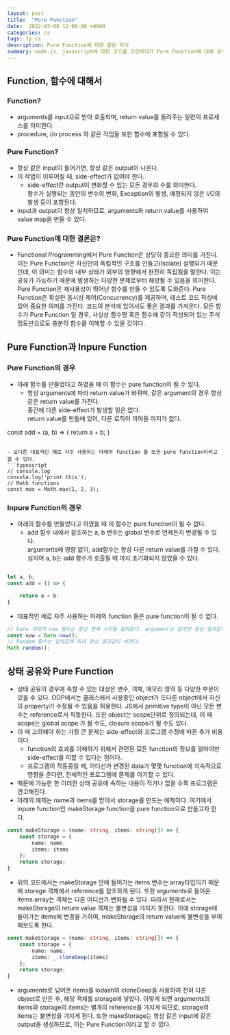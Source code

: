 ```yaml
---
layout: post
title:  "Pure Function"
date:  2022-03-08 12:00:00 +0900
categories: cs
tags: fp cs
description: Pure Function에 대한 얕은 지식
summary: node.js, javascript에 대한 코드를 고민하다가 Pure Function에 대해 공부한 내용을 요약, 정리해 보았다.
---
```


## Function, 함수에 대해서

### Function?

- arguments를 input으로 받아 호출되며, return value를 돌려주는 일련의 프로세스를 의미한다.
- procedure, i/o process 와 같은 작업들 또한 함수에 포함될 수 있다.

### Pure Function?

- 항상 같은 input이 들어가면, 항상 같은 output이 나온다.
- 이 작업이 이루어질 때, side-effect가 없어야 한다.
  - side-effect란 output이 변화할 수 있는 모든 경우의 수를 의미한다.  
    함수가 실행되는 동안의 변수의 변화, Exception의 발생, 예정되지 않은 I/O의 발생 등이 포함된다.
- input과 output이 항상 일치하므로, arguments와 return value를 사용하여 value map을 만들 수 있다.

### Pure Function에 대한 결론은?

- Functional Programming에서 Pure Function은 상당히 중요한 의미를 가진다.
이는 Pure Function은 자신만의 독립적인 구조를 만들고(Isolate) 실행되기 때문인데, 이 의미는 함수의 내부 상태가 외부의 영향에서 완전히 독립됨을 말한다. 이는 공유가 가능하기 때문에 발생하는 다양한 문제로부터 해방될 수 있음을 의미한다.
Pure Function은 재사용성이 뛰어난 함수를 만들 수 있도록 도와준다.
Pure Function은 확실한 동시성 제어(Concurrency)를 제공하며, 테스트 코드 작성에 있어 중요한 의미를 가진다.
코드의 분석에 있어서도 좋은 결과를 가져온다. 모든 함수가 Pure Function 일 경우, 사실상 함수명 혹은 함수에 같이 작성되어 있는 주석 정도만으로도 충분히 함수를 이해할 수 있을 것이다.

## Pure Function과 Inpure Function

### Pure Function의 경우

- 아래 함수를 만들었다고 하였을 때 이 함수는 pure function이 될 수 있다.
  - 항상 arguments에 따라 return value가 바뀌며, 같은 argument의 경우 항상 같은 return value를 가진다.  
  중간에 다른 side-effect가 발생할 일은 없다.  
  return value를 만듦에 있어, 다른 로직이 끼여들 여지가 없다.

const add = (a, b) => {
    return a + b;
}

```

- 또다른 대표적인 예로 자주 사용하는 아래의 function 들 또한 pure function이라고 할 수 있다.
```typescript
// console.log
console.log('print this');
// Math functions
const max = Math.max(1, 2, 3);
```

### Inpure Function의 경우

- 아래의 함수를 만들었다고 하였을 때 이 함수는 pure function이 될 수 없다.
  - add 함수 내에서 참조하는 a, b 변수는 global 변수로 언제든지 변경될 수 있다.  
  arguments에 영향 없이, add함수는 항상 다른 return value를 가질 수 있다.  
  심지어 a, b는 add 함수가 호출될 때 까지 초기화되지 않았을 수 있다.

```javascript

let a, b;
const add = () => {

    return a + b;
}

```

- 대표적인 예로 자주 사용하는 아래의 function 들은 pure function이 될 수 없다.

```javascript
// Date 객체의 now 함수는 항상 현재 시각을 알려준다. argument는 없지만 항상 결과값이 바뀐다.
const now = Date.now();
// Random 함수는 입력값에 따라 항상 결과값이 바뀐다.
Math.random();
```

## 상태 공유와 Pure Function

- 상태 공유의 경우에 속할 수 있는 대상은 변수, 객체, 메모리 영역 등 다양한 부분이 있을 수 있다.
OOP에서는 클래스에서 사용중인 object가 또다른 object에서 자신의 property가 수정될 수 있음을 허용한다.
JS에서 primitive type이 아닌 모든 변수는 reference로서 작동한다.
또한 object는 scope단위로 정의되는데, 이 때 scope는 global scope 가 될 수도, closure scope가 될 수도 있다.
- 이 때 고려해야 하는 가장 큰 문제는 side-effect와 프로그램 수정에 따른 추가 비용이다.
  - function의 효과를 이해하기 위해서 관련된 모든 function의 정보를 알아야만 side-effect를 피할 수 있다는 점이다.
  - 프로그램이 작동중일 때, 어디선가 변경된 data가 몇몇 function에 지속적으로 영향을 준다면, 전체적인 프로그램에 문제를 야기할 수 있다.
- 때문에 가능한 한 이러한 상태 공유에 속하는 내용이 적거나 없을 수록 프로그램은 견고해진다.
- 아래의 예제는 name과 items를 받아서 storage를 만드는 예제이다. 여기에서 inpure function인 makeStorage function을 pure function으로 만들고자 한다.

```typescript
const makeStorage = (name: string, items: string[]) => {
    const storage = {
        name: name,
        items: items
    };
    return storage;
}
```

- 위의 코드에서는 makeStorage 안에 들어가는 items 변수는 array타입이기 때문에 storage 객체에서 reference를 참조하게 된다.
또한 arguments로 들어온 items array는 객체는 다른 어디선가 변화될 수 있다. 따라서 현재로서는 makeStorage의 return value 객체는 불변성을 가지지 못한다.
이에 storage에 들어가는 items에 변경을 가하여, makeStorage의 return value에 불변성을 부여해보도록 한다.

```typescript
const makeStorage = (name: string, items: string[]) => {
    const storage = {
        name: name,
        items: _.cloneDeep(items)
    };
    return storage;
}
```

- arguments로 넘어온 items를 lodash의 cloneDeep을 사용하여 전혀 다른 object로 만든 후, 해당 객체를 storage에 넣었다.
이렇게 되면 arguments의 items와 storage의 items는 별개의 reference를 가지게 되므로, storage의 items는 불변성을 가지게 된다.
또한 makeStorage는 항상 같은 input에 같은 output을 생성하므로, 이는 Pure Function이라고 할 수 있다.
